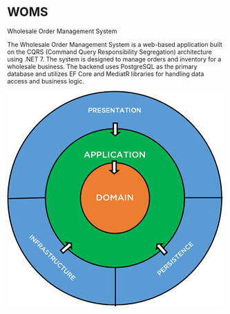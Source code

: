 # WOMS

Wholesale Order Management System

The Wholesale Order Management System is a web-based application built on the CQRS (Command Query Responsibility Segregation) architecture using .NET 7. The system is designed to manage orders and inventory for a wholesale business. The backend uses PostgreSQL as the primary database and utilizes EF Core and MediatR libraries for handling data access and business logic.

![Layers](layers.png)
